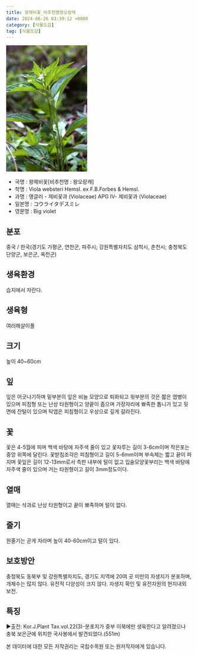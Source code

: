 ```yaml
---
title: 왕제비꽃_비추천명왕오랑캐
date: 2024-06-26 03:39:12 +0800
category: [식물도감]
tag: [식물도감]
---
```




![왕제비꽃[비추천명 : 왕오랑캐]](/assets/img/fileUpload/plants/basic/Violaceae/Viola/13739/1_th2.JPG)
- 국명 : 왕제비꽃[비추천명 : 왕오랑캐]
- 학명 : Viola websteri Hemsl. ex F.B.Forbes & Hemsl.
- 과명 : 앵글러 - 제비꽃과 (Violaceae) APG Ⅳ- 제비꽃과 (Violaceae)
- 일본명 : コウライタデスミレ
- 영문명 : Big violet


## 분포
중국 / 한국(경기도 가평군, 연천군, 파주시; 강원특별자치도 삼척시, 춘천시; 충청북도 단양군, 보은군, 옥천군) 
## 생육환경
습지에서 자란다.
## 생육형
여러해살이풀 
## 크기
높이 40~60cm
## 잎
잎은 어긋나기하며 밑부분의 잎은 비늘 모양으로 퇴화되고 윗부분의 것은 짧은 엽병이 있으며 피침형 또는 난상 타원형이고 양끝이 좁으며 가장자리에 뾰족한 톱니가 있고 뒷면에 잔털이 있으며 탁엽은 피침형이고 우상으로 깊게 갈라진다.
## 꽃
꽃은 4-5월에 피며 백색 바탕에 자주색 줄이 있고 꽃자루는 길이 3-6cm이며 작은포는 중앙 위쪽에 달린다. 꽃받침조각은 피침형이고 길이 5-6mm이며 부속체는 짧고 끝이 파지며 꽃잎은 길이 12-13mm로서 측판 내부에 털이 없고 입술모양꽃부리는 백색 바탕에 자주색 줄이 있으며 거는 타원형이고 길이 3mm정도이다.
## 열매
열매는 삭과로 난상 타원형이고 끝이 뾰족하며 털이 없다.
## 줄기
원줄기는 곧게 자라며 높이 40-60cm이고 털이 있다.
## 보호방안
충청북도 동북부 및 강원특별자치도, 경기도 지역에 20여 곳 미만의 자생지가 분포하며, 개체수는 많지 않다. 유전적 다양성이 크지 않다. 자생지 확인 및 유전자원의 현지내외 보전.
## 특징
▶출전: Kor.J.Plant Tax.vol.22(3)-분포지가 중부 이북에만 생육한다고 알려졌으나 충북 보은군에 위치한 국사봉에서 발견되었다.(551m)






본 데이터에 대한 모든 저작권리는 국립수목원 또는 원저작자에게 있습니다.
